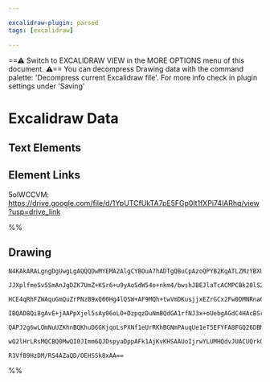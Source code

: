 ```yaml
---

excalidraw-plugin: parsed
tags: [excalidraw]

---
```

==⚠  Switch to EXCALIDRAW VIEW in the MORE OPTIONS menu of this document. ⚠== You can decompress Drawing data with the command palette: 'Decompress current Excalidraw file'. For more info check in plugin settings under 'Saving'



# Excalidraw Data

## Text Elements
## Element Links
5olWCCVM: https://drive.google.com/file/d/1YpUTCfUkTA7pE5FGp0lt1fXPi74lARhq/view?usp=drive_link

%%
## Drawing
```compressed-json
N4KAkARALgngDgUwgLgAQQQDwMYEMA2AlgCYBOuA7hADTgQBuCpAzoQPYB2KqATLZMzYBXUtiRoIACyhQ4zZAHoFAc0JRJQgEYA6bGwC2CgF7N6hbEcK4OCtptbErHALRY8RMpWdx8Q1TdIEfARcZgRmBShcZQUebQAObQBmGjoghH0EDihmbgBtcDBQMBKIEm4IAFY2fAB1AGF6gDUAWVSSyFhECozNBGJiXE1g9tLMbmcAdgAGRJ4ATkrK+IAW

JJXplfmeSv5SmAnJgDZK7UmZ+KSr6+u9yAoSdW54o+nkm4/bwshJBEJlaTcACMPCBk20lS2lyS00mPBWRzuEGsyhGaGmSOYUFIbAA1gh6jU2KQKgBiIEICkU0aQTS4bC45Q4oQcYiE/DEirY6zMOC4QLZGkQABmhHw+AAyrA0ehBB4hVicfjao9JNw+N8IIq8QgpTAZVqauUkcyARxwrk0ECkWw+dg1AcrdMMZqmcI4ABJYiW1B5AC6SOF5EyXu4

HCE4qRhFZWAquGmQuZrPNzB9xQ60Hg4lQSW+AF9MQh+twVmDKusjjxEZrGCx2Fw0DMNRna6xOAA5ThidVApKvebTI4rSZR5gAEXSUGLaGFBDCSM0wlZAFFgplsj7/UihHBBlPiMDJhsoZV5sPlkiiBxcRVpLJ5EoyIRGNplGw2KiELoDApRcEFMQChAgAmnAACqAAq9TCmBuIQQAgpMcDLpUABiADicDTPgUBAsKAAaAAKhBHvg8EAEqSAAjgoZg

IBQAD8Qi8gAvE+jAAPpXjel5sAy06oLO+DzpqzDuNmBQdGA1rfNJ3x+oUebgAGdC4HAcBSrgU7cOm0C/JkFREACUCjAwhD0QAQvSjJJmyRIkhIpLCs5LmmdgIgClAHpTvoUpKgS9lklSlJIHsEDuaQnneRkVkMm6LJ2RyDnoNyHC8vyWQmWFEVRT5qFipK0rZoa8rZR5mXRb52I6iqxBPGgzaQDlFU+X5Op6gacrGoU4XldklXkcIZoWsCZWRS1G

QAPJ2g6wLOmNuUZKhnBQKhuD6GKjqoLsPXNf1eUrRKhBGNmPAuqUe1eT5EFYFA8FGQ26DBMKWW7X1V0ZJppB3ZFbAUL8uAHmg4aRm9437Rky6svBv3/SEQPoPyOJUAtE36DDyMQVmFS2aZYk4uK+HcOc4InEclxHOsGzzH2YX4zU+DAc8zraNMiyU5UPCgvCmxhUY776DpNYEEI2ZvOzGy5iUBZg4t+iDQlKY+hAuNhUyJBHSd6rnZA6vEFKCBwN

wO2lHrLRsMQCBQ0MwQI0JImm6QJDspyaDppAFk1AjKvKHSAAUoIjrwYLUMHQdvJUACUQrkQgygRvyOO+7gAcwqHPBp7wmcR9Himo9kbX4tNUD1j6IP4GFQbrQgscxk7HDKELGZZDbAnYqLSLYEQRtoO3CBIhw1fcH3NpCFAV7Zn3ec9XYABWCDYDkEqD3A5uW9bwwCfb/c9fSJeMBB774E3pRdMVYTBIv9ZCu5WIGFj3TAxGFeahy/F23OO8Zvgo

R3VfB9HzDM/RS4AZaQD/OEHSSk8xAA==
```
%%